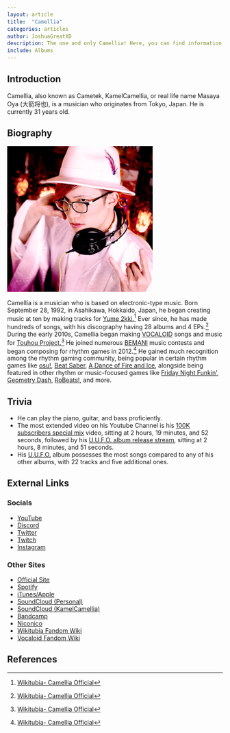 ```yaml
---
layout: article
title:  "Camellia"
categories: articles
author: JoshuaGreatXD
description: The one and only Camellia! Here, you can find information about Camellia's background, accomplishments, and fun facts!
include: Albums
---
```


## Introduction

Camellia, also known as Cametek, KamelCamellia, or real life name Masaya Oya (大箭将也), is a musician who originates from Tokyo, Japan. He is currently 31 years old.

## Biography

![Camellia](/assets/images/articleImages/camellia/camellia.png)

Camellia is a musician who is based on electronic-type music. Born September 28, 1992, in Asahikawa, Hokkaido, Japan, he began creating music at ten by making tracks for [Yume 2kki.](https://yume.wiki/2kki/Yume_2kki_Wiki)[^1] Ever since, he has made hundreds of songs, with his discography having 28 albums and 4 EPs.[^2] During the early 2010s, Camellia began making [VOCALOID](https://en.wikipedia.org/wiki/Vocaloid) songs and music for [Touhou Project.](https://en.wikipedia.org/wiki/Touhou_Project)[^3] He joined numerous [BEMANI](https://en.wikipedia.org/wiki/Bemani) music contests and began composing for rhythm games in 2012.[^4] He gained much recognition among the rhythm gaming community, being popular in certain rhythm games like [osu!](https://osu.ppy.sh/home), [Beat Saber](https://beatsaber.com/), [A Dance of Fire and Ice](https://store.steampowered.com/app/977950/A_Dance_of_Fire_and_Ice), alongside being featured in other rhythm or music-focused games like [Friday Night Funkin'](https://friday-nightfunkin.io/), [Geometry Dash](https://store.steampowered.com/app/322170/Geometry_Dash), [RoBeats!](https://robeats.fandom.com/wiki/Robeats_Wiki), and more.

## Trivia

* He can play the piano, guitar, and bass proficiently.
* The most extended video on his Youtube Channel is his [100K subscribers special mix](https://youtu.be/RhrJ9-mir64?si=pOwFieqLnF1aWcxX) video, sitting at 2 hours, 19 minutes, and 52 seconds, followed by his [U.U.F.O. album release stream](https://youtu.be/uAIlcHPn5Qc?si=8S5RwiDbQ1ijcDY2), sitting at 2 hours, 8 minutes, and 51 seconds.
* His [U.U.F.O.](https://camellia.fandom.com/wiki/U.U.F.O.) album possesses the most songs compared to any of his other albums, with 22 tracks and five additional ones.

## External Links

### Socials

* [YouTube](https://www.youtube.com/@Cametek.CamelliaOfficial)
* [Discord](https://discord.gg/camellia)
* [Twitter](https://twitter.com/cametek)
* [Twitch](https://twitch.tv/cametek)
* [Instagram](https://instagram.com/cametek_)

### Other Sites

* [Official Site](https://cametek.jp/)
* [Spotify](https://open.spotify.com/artist/4bwIf0yXJf0F9AmOl2J78M)
* [iTunes/Apple](https://music.apple.com/jp/artist/%E3%81%8B%E3%82%81%E3%82%8A%E3%81%82/566485174)
* [SoundCloud (Personal)](https://soundcloud.com/cametek)
* [SoundCloud (KamelCamellia)](https://soundcloud.com/kamelcamellia)
* [Bandcamp](https://cametek.bandcamp.com/)
* [Niconico](https://nicovideo.jp/mylist/16888369)
* [Wikitubia Fandom Wiki](#)<!-- https://youtube.fandom.com/wiki/Camellia_Official -->
* [Vocaloid Fandom Wiki](#)<!--https://vocaloid.fandom.com/wiki/Camellia -->

## References

[^1]: [Wikitubia- Camellia Official](#)<!-- (https://youtube.fandom.com/wiki/Camellia_Official#Life) -->
[^2]: [Wikitubia- Camellia Official](#)<!--(https://youtube.fandom.com/wiki/Camellia_Official) -->
[^3]: [Wikitubia- Camellia Official](#)<!--(https://youtube.fandom.com/wiki/Camellia_Official) -->
[^4]: [Wikitubia- Camellia Official](#)<!--(https://youtube.fandom.com/wiki/Camellia_Official)-->
